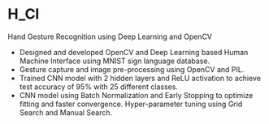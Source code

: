 # H_Cl
Hand Gesture Recognition using Deep Learning and OpenCV
*	Designed and developed OpenCV and Deep Learning based Human Machine Interface using MNIST sign language database.
*	Gesture capture and image pre-processing using OpenCV and PIL.
*	Trained CNN model with 2 hidden layers and ReLU activation to achieve test accuracy of 95% with 25 different classes.
*	CNN model using Batch Normalization and Early Stopping to optimize fitting and faster convergence. Hyper-parameter tuning using Grid Search and Manual Search.
